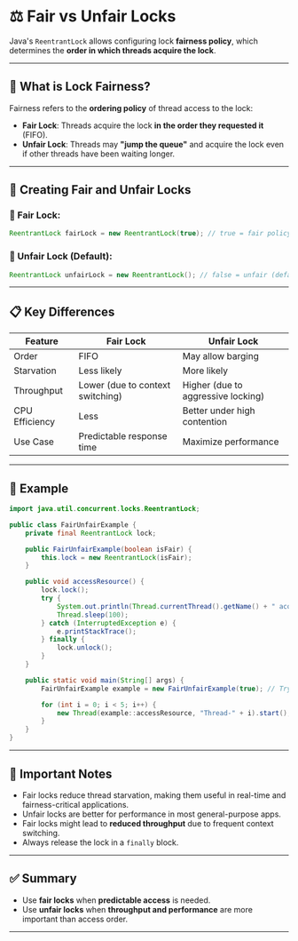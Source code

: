 
# ⚖️ Fair vs Unfair Locks

Java's `ReentrantLock` allows configuring lock **fairness policy**, which determines the **order in which threads acquire the lock**.

---

## 🧠 What is Lock Fairness?

Fairness refers to the **ordering policy** of thread access to the lock:

- **Fair Lock**: Threads acquire the lock **in the order they requested it** (FIFO).
- **Unfair Lock**: Threads may **"jump the queue"** and acquire the lock even if other threads have been waiting longer.

---

## 🔐 Creating Fair and Unfair Locks

### 🔸 Fair Lock:
```java
ReentrantLock fairLock = new ReentrantLock(true); // true = fair policy
```

### 🔸 Unfair Lock (Default):
```java
ReentrantLock unfairLock = new ReentrantLock(); // false = unfair (default)
```

---

## 📋 Key Differences

| Feature             | Fair Lock                          | Unfair Lock                         |
|---------------------|-------------------------------------|-------------------------------------|
| Order               | FIFO                                | May allow barging                   |
| Starvation          | Less likely                         | More likely                         |
| Throughput          | Lower (due to context switching)    | Higher (due to aggressive locking)  |
| CPU Efficiency      | Less                                 | Better under high contention        |
| Use Case            | Predictable response time           | Maximize performance                |

---

## 🧪 Example

```java
import java.util.concurrent.locks.ReentrantLock;

public class FairUnfairExample {
    private final ReentrantLock lock;

    public FairUnfairExample(boolean isFair) {
        this.lock = new ReentrantLock(isFair);
    }

    public void accessResource() {
        lock.lock();
        try {
            System.out.println(Thread.currentThread().getName() + " acquired the lock");
            Thread.sleep(100);
        } catch (InterruptedException e) {
            e.printStackTrace();
        } finally {
            lock.unlock();
        }
    }

    public static void main(String[] args) {
        FairUnfairExample example = new FairUnfairExample(true); // Try false for unfair

        for (int i = 0; i < 5; i++) {
            new Thread(example::accessResource, "Thread-" + i).start();
        }
    }
}
```

---

## 📝 Important Notes

- Fair locks reduce thread starvation, making them useful in real-time and fairness-critical applications.
- Unfair locks are better for performance in most general-purpose apps.
- Fair locks might lead to **reduced throughput** due to frequent context switching.
- Always release the lock in a `finally` block.

---

## ✅ Summary

- Use **fair locks** when **predictable access** is needed.
- Use **unfair locks** when **throughput and performance** are more important than access order.

---
